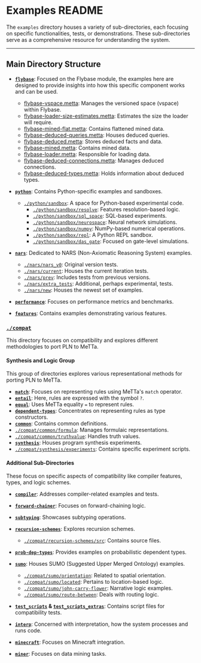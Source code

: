 ﻿# Examples README

The `examples` directory houses a variety of sub-directories, each focusing on specific functionalities, tests, or demonstrations. These sub-directories serve as a comprehensive resource for understanding the system.

---

## Main Directory Structure

- **[`flybase`](./flybase)**: Focused on the Flybase module, the examples here are designed to provide insights into how this specific component works and can be used.
    - [flybase-vspace.metta](./flybase/flybase-vspace.metta): Manages the versioned space (vspace) within Flybase.
    - [flybase-loader-size-estimates.metta](./flybase/flybase-loader-size-estimates.metta): Estimates the size the loader will require.
    - [flybase-mined-flat.metta](./flybase/flybase-mined-flat.metta): Contains flattened mined data.
    - [flybase-deduced-queries.metta](./flybase/flybase-deduced-queries.metta): Houses deduced queries.
    - [flybase-deduced.metta](./flybase/flybase-deduced.metta): Stores deduced facts and data.
    - [flybase-mined.metta](./flybase/flybase-mined.metta): Contains mined data.
    - [flybase-loader.metta](./flybase/flybase-loader.metta): Responsible for loading data.
    - [flybase-deduced-connections.metta](./flybase/flybase-deduced-connections.metta): Manages deduced connections.
    - [flybase-deduced-types.metta](./flybase/flybase-deduced-types.metta): Holds information about deduced types.

- **[`python`](./python)**: Contains Python-specific examples and sandboxes.
    - [`./python/sandbox`](./python/sandbox): A space for Python-based experimental code.
        - [`./python/sandbox/resolve`](./python/sandbox/resolve): Features resolution-based logic.
        - [`./python/sandbox/sql_space`](./python/sandbox/sql_space): SQL-based experiments.
        - [`./python/sandbox/neurospace`](./python/sandbox/neurospace): Neural network simulations.
        - [`./python/sandbox/numpy`](./python/sandbox/numpy): NumPy-based numerical operations.
        - [`./python/sandbox/repl`](./python/sandbox/repl): A Python REPL sandbox.
        - [`./python/sandbox/das_gate`](./python/sandbox/das_gate): Focused on gate-level simulations.

- **[`nars`](./nars)**: Dedicated to NARS (Non-Axiomatic Reasoning System) examples.
    - [`./nars/nars_v0`](./nars/nars_v0): Original version tests.
    - [`./nars/current`](./nars/current): Houses the current iteration tests.
    - [`./nars/prev`](./nars/prev): Includes tests from previous versions.
    - [`./nars/extra_tests`](./nars/extra_tests): Additional, perhaps experimental, tests.
    - [`./nars/new`](./nars/new): Houses the newest set of examples.

- **[`performance`](./performance)**: Focuses on performance metrics and benchmarks.
- **[`features`](./features)**: Contains examples demonstrating various features.

### [`./compat`](./compat)

This directory focuses on compatibility and explores different methodologies to port PLN to MeTTa.

#### **Synthesis and Logic Group**

This group of directories explores various representational methods for porting PLN to MeTTa.

- **[`match`](./compat/match)**: Focuses on representing rules using MeTTa's `match` operator.
- **[`entail`](./compat/entail)**: Here, rules are expressed with the symbol `?`.
- **[`equal`](./compat/equal)**: Uses MeTTa equality `=` to represent rules.
- **[`dependent-types`](./compat/dependent-types)**: Concentrates on representing rules as type constructors.
- **[`common`](./compat/common)**: Contains common definitions.
- [`./compat/common/formula`](./compat/common/formula): Manages formulaic representations.
- [`./compat/common/truthvalue`](./compat/common/truthvalue): Handles truth values.
- **[`synthesis`](./compat/synthesis)**: Houses program synthesis experiments.
- [`./compat/synthesis/experiments`](./compat/synthesis/experiments): Contains specific experiment scripts.

#### **Additional Sub-Directories**

These focus on specific aspects of compatibility like compiler features, types, and logic schemes.

- **[`compiler`](./compat/compiler)**: Addresses compiler-related examples and tests.
- **[`forward-chainer`](./compat/forward-chainer)**: Focuses on forward-chaining logic.
- **[`subtyping`](./compat/subtyping)**: Showcases subtyping operations.
- **[`recursion-schemes`](./compat/recursion-schemes)**: Explores recursion schemes.
    - [`./compat/recursion-schemes/src`](./compat/recursion-schemes/src): Contains source files.
- **[`prob-dep-types`](./compat/prob-dep-types)**: Provides examples on probabilistic dependent types.
- **[`sumo`](./compat/sumo)**: Houses SUMO (Suggested Upper Merged Ontology) examples.
    - [`./compat/sumo/orientation`](./compat/sumo/orientation): Related to spatial orientation.
    - [`./compat/sumo/located`](./compat/sumo/located): Pertains to location-based logic.
    - [`./compat/sumo/john-carry-flower`](./compat/sumo/john-carry-flower): Narrative logic examples.
    - [`./compat/sumo/route-between`](./compat/sumo/route-between): Deals with routing logic.

- **[`test_scripts`](./compat/test_scripts) & [`test_scripts_extras`](./compat/test_scripts_extras)**: Contains script files for compatibility tests.
- **[`interp`](./compat/interp)**: Concerned with interpretation, how the system processes and runs code.
- **[`minecraft`](./compat/minecraft)**: Focuses on Minecraft integration.
- **[`miner`](./compat/miner)**: Focuses on data mining tasks.


